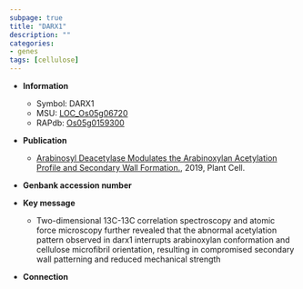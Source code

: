 ```yaml
---
subpage: true
title: "DARX1"
description: ""
categories:
- genes
tags: [cellulose]
---
```


* **Information**  
    + Symbol: DARX1  
    + MSU: [LOC_Os05g06720](http://rice.plantbiology.msu.edu/cgi-bin/ORF_infopage.cgi?orf=LOC_Os05g06720)  
    + RAPdb: [Os05g0159300](http://rapdb.dna.affrc.go.jp/viewer/gbrowse_details/irgsp1?name=Os05g0159300)  

* **Publication**  
    + [Arabinosyl Deacetylase Modulates the Arabinoxylan Acetylation Profile and Secondary Wall Formation.](http://www.ncbi.nlm.nih.gov/pubmed?term=Arabinosyl+Deacetylase+Modulates+the+Arabinoxylan+Acetylation+Profile+and+Secondary+Wall+Formation.%5BTitle%5D), 2019, Plant Cell.

* **Genbank accession number**  

* **Key message**  
    + Two-dimensional 13C-13C correlation spectroscopy and atomic force microscopy further revealed that the abnormal acetylation pattern observed in darx1 interrupts arabinoxylan conformation and cellulose microfibril orientation, resulting in compromised secondary wall patterning and reduced mechanical strength

* **Connection**  



